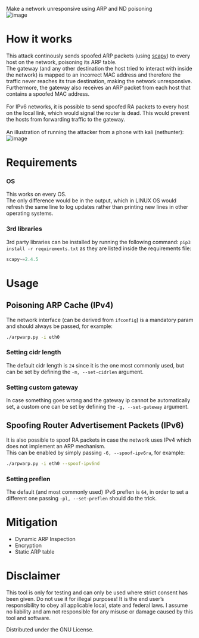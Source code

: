 Make a network unresponsive using ARP and ND poisoning </br>
![image](https://user-images.githubusercontent.com/59119926/184541147-8268eed5-e375-4915-8e59-ea1388522551.png)


# How it works
This attack continously sends spoofed ARP packets (using [scapy](https://github.com/secdev/scapy)) to every host on the network, poisoning its ARP table. </br>
The gateway (and any other destination the host tried to interact with inside the network) is mapped to an incorrect MAC address and therefore the traffic never reaches its true destination, making the network unresponsive. </br>
Furthermore, the gateway also receives an ARP packet from each host that contains a spoofed MAC address.
</br></br>
For IPv6 networks, it is possible to send spoofed RA packets to every host on the local link, which would signal the router is dead. This would prevent the hosts from forwarding traffic to the gateway.</br></br>
An illustration of running the attacker from a phone with kali (nethunter): <br>
![image](https://user-images.githubusercontent.com/59119926/184541502-1f58709b-b970-4ff4-aa25-9f783fff332f.png)


# Requirements
### OS
This works on every OS. </br>
The only difference would be in the output, which in LINUX OS would refresh the same line to log updates rather than printing new lines in other operating systems.

### 3rd libraries
3rd party libraries can be installed by running the following command: `pip3 install -r requirements.txt` as they are listed inside the requirements file:
```python
scapy~=2.4.5
```
# Usage

## Poisoning ARP Cache (IPv4)

The network interface (can be derived from `ifconfig`) is a mandatory param and should always be passed, for example: 
```bash
./arpwarp.py -i eth0
```

### Setting cidr length
The default cidr length is `24` since it is the one most commonly used, but can be set by defining the `-m, --set-cidrlen` argument.

### Setting custom gateway
In case something goes wrong and the gateway ip cannot be automatically set, a custom one can be set by defining the `-g, --set-gateway` argument.

## Spoofing Router Advertisement Packets (IPv6)
It is also possible to spoof RA packets in case the network uses IPv4 which does not implement an ARP mechanism. <br/>
This can be enabled by simply passing `-6, --spoof-ipv6ra`, for example:
```bash
./arpwarp.py -i eth0 --spoof-ipv6nd
```

### Setting preflen
The default (and most commonly used) IPv6 preflen is `64`, in order to set a different one passing `-pl, --set-preflen` should do the trick.


# Mitigation
* Dynamic ARP Inspection
* Encryption
* Static ARP table

# Disclaimer

This tool is only for testing and can only be used where strict consent has been given. Do not use it for illegal purposes! It is the end user’s responsibility to obey all applicable local, state and federal laws. I assume no liability and am not responsible for any misuse or damage caused by this tool and software.

Distributed under the GNU License.
